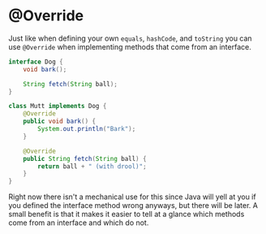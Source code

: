 # @Override

Just like when defining your own `equals`, `hashCode`, and `toString` you
can use `@Override` when implementing methods that come from an interface.

```java
interface Dog {
    void bark();

    String fetch(String ball);
}

class Mutt implements Dog {
    @Override
    public void bark() {
        System.out.println("Bark");
    }

    @Override
    public String fetch(String ball) {
        return ball + " (with drool)";
    }
}
```


Right now there isn't a mechanical use for this since Java will yell at you if 
you defined the interface method wrong anyways, but there will be later. A small benefit
is that it makes it easier to tell at a glance which methods come from an interface
and which do not.